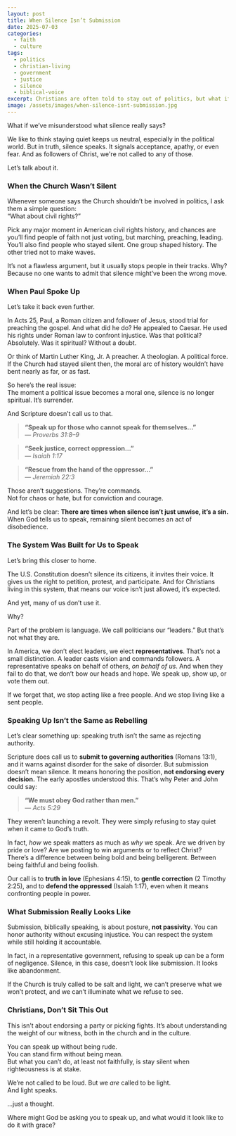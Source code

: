 ```yaml
---
layout: post
title: When Silence Isn’t Submission
date: 2025-07-03
categories:
  - faith
  - culture
tags:
  - politics
  - christian-living
  - government
  - justice
  - silence
  - biblical-voice
excerpt: Christians are often told to stay out of politics, but what if our silence is part of the problem? This post challenges our assumptions about authority, obedience, and the biblical call to speak up for truth and justice.
image: /assets/images/when-silence-isnt-submission.jpg
---
```


What if we’ve misunderstood what silence really says?

We like to think staying quiet keeps us neutral, especially in the political world. But in truth, silence speaks. It signals acceptance, apathy, or even fear. And as followers of Christ, we're not called to any of those.

Let’s talk about it.

### When the Church Wasn’t Silent

Whenever someone says the Church shouldn’t be involved in politics, I ask them a simple question:  
“What about civil rights?”

Pick any major moment in American civil rights history, and chances are you’ll find people of faith not just voting, but marching, preaching, leading. You’ll also find people who stayed silent. One group shaped history. The other tried not to make waves.

It’s not a flawless argument, but it usually stops people in their tracks. Why?  
Because no one wants to admit that silence might’ve been the wrong move.

### When Paul Spoke Up

Let’s take it back even further.

In Acts 25, Paul, a Roman citizen and follower of Jesus, stood trial for preaching the gospel. And what did he do? He appealed to Caesar. He used his rights under Roman law to confront injustice. Was that political? Absolutely. Was it spiritual? Without a doubt.

Or think of Martin Luther King, Jr. A preacher. A theologian. A political force. If the Church had stayed silent then, the moral arc of history wouldn’t have bent nearly as far, or as fast.

So here’s the real issue:  
The moment a political issue becomes a moral one, silence is no longer spiritual. It’s surrender.

And Scripture doesn’t call us to that.

> **“Speak up for those who cannot speak for themselves…”**  
> — *Proverbs 31:8–9*

> **“Seek justice, correct oppression…”**  
> — *Isaiah 1:17*

> **“Rescue from the hand of the oppressor…”**  
> — *Jeremiah 22:3*

Those aren’t suggestions. They’re commands.  
Not for chaos or hate, but for conviction and courage.

And let’s be clear: **There are times when silence isn’t just unwise, it’s a sin.**  
When God tells us to speak, remaining silent becomes an act of disobedience.

### The System Was Built for Us to Speak

Let’s bring this closer to home.

The U.S. Constitution doesn’t silence its citizens, it invites their voice. It gives us the right to petition, protest, and participate. And for Christians living in this system, that means our voice isn’t just allowed, it’s expected.

And yet, many of us don’t use it.

Why?

Part of the problem is language. We call politicians our “leaders.” But that’s not what they are.

In America, we don’t elect leaders, we elect **representatives**. That’s not a small distinction. A leader casts vision and commands followers. A representative speaks on behalf of others, *on behalf of us*. And when they fail to do that, we don’t bow our heads and hope. We speak up, show up, or vote them out.

If we forget that, we stop acting like a free people. And we stop living like a sent people.

### Speaking Up Isn’t the Same as Rebelling

Let’s clear something up: speaking truth isn’t the same as rejecting authority.

Scripture does call us to **submit to governing authorities** (Romans 13:1), and it warns against disorder for the sake of disorder. But submission doesn’t mean silence. It means honoring the position, **not endorsing every decision.** The early apostles understood this. That’s why Peter and John could say:

> **“We must obey God rather than men.”**  
> — *Acts 5:29*

They weren’t launching a revolt. They were simply refusing to stay quiet when it came to God’s truth.

In fact, *how* we speak matters as much as *why* we speak. Are we driven by pride or love? Are we posting to win arguments or to reflect Christ?  
There’s a difference between being bold and being belligerent. Between being faithful and being foolish.

Our call is to **truth in love** (Ephesians 4:15), to **gentle correction** (2 Timothy 2:25), and to **defend the oppressed** (Isaiah 1:17), even when it means confronting people in power.

### What Submission Really Looks Like

Submission, biblically speaking, is about posture, **not passivity**. You can honor authority without excusing injustice. You can respect the system while still holding it accountable.

In fact, in a representative government, refusing to speak up can be a form of negligence. Silence, in this case, doesn’t look like submission. It looks like abandonment.

If the Church is truly called to be salt and light, we can’t preserve what we won’t protect, and we can’t illuminate what we refuse to see.

### Christians, Don’t Sit This Out

This isn’t about endorsing a party or picking fights. It’s about understanding the weight of our witness, both in the church and in the culture.

You can speak up without being rude.  
You can stand firm without being mean.  
But what you can’t do, at least not faithfully, is stay silent when righteousness is at stake.

We’re not called to be loud. But we *are* called to be light.  
And light speaks.

…just a thought.

Where might God be asking you to speak up, and what would it look like to do it with grace?
